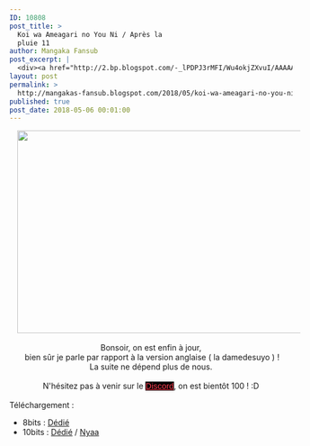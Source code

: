 ```yaml
---
ID: 10808
post_title: >
  Koi wa Ameagari no You Ni / Après la
  pluie 11
author: Mangaka Fansub
post_excerpt: |
  <div><a href="http://2.bp.blogspot.com/-_lPDPJ3rMFI/Wu4okjZXvuI/AAAAAAAABNc/2HACm4rSm1YqZXfhho8zd3vzMCRQQrFwgCK4BGAYYCw/s1600/vlcsnap-error157.png"><img border="0" height="360" src="https://2.bp.blogspot.com/-_lPDPJ3rMFI/Wu4okjZXvuI/AAAAAAAABNc/2HACm4rSm1YqZXfhho8zd3vzMCRQQrFwgCK4BGAYYCw/s640/vlcsnap-error157.png" width="640"></a></div><div><br></div><div>Bonsoir, on est enfin &agrave; jour,</div><div>&nbsp;bien s&ucirc;r je parle par rapport &agrave; la version anglaise ( la damedesuyo ) !</div><div>La suite ne d&eacute;pend plus de nous.</div><div><br></div><div>N'h&eacute;sitez pas &agrave; venir sur le&nbsp;<a href="https://discord.gg/xzxCd89" target="_blank">Discord</a>, on est bient&ocirc;t 100 ! :D</div><div><br></div><div>T&eacute;l&eacute;chargement :&nbsp;</div><div></div><ul><li>8bits : <a href="https://ddl.family-desuyo.moe/Anime/Koi%20wa%20%28Apr%C3%A8s%20la%20Pluie%29/%5BMangakas-Family%5D%20Koi%20wa%20Ameagari%20no%20Y%C3%B4%20ni%20%28Apr%C3%A8s%20la%20Pluie%29%20-%2011%20VOSTFR%20%5BTV%201080p%20AAC%5D%20%5BAF94036D%5D.mp4" target="_blank">D&eacute;di&eacute;</a>&nbsp;</li><li>10bits : <a href="https://ddl.family-desuyo.moe/Anime/Koi%20wa%20%28Apr%C3%A8s%20la%20Pluie%29/%5BMangakas-Family%5D%20Koi%20wa%20Ameagari%20no%20Y%C3%B4%20ni%20%28Apr%C3%A8s%20la%20Pluie%29%20-%2011%20VOSTFR%20%5BTV%201080p%2010bits%20E-AC3%5D%20%5B6197419C%5D.mkv" target="_blank">D&eacute;di&eacute;</a> / <a href="https://nyaa.si/view/1034045" target="_blank">Nyaa</a></li></ul>
layout: post
permalink: >
  http://mangakas-fansub.blogspot.com/2018/05/koi-wa-ameagari-no-you-ni-apres-la.html
published: true
post_date: 2018-05-06 00:01:00
---
```

<div class="separator" style="clear: both; text-align: center;"><a href="http://2.bp.blogspot.com/-_lPDPJ3rMFI/Wu4okjZXvuI/AAAAAAAABNc/2HACm4rSm1YqZXfhho8zd3vzMCRQQrFwgCK4BGAYYCw/s1600/vlcsnap-error157.png" imageanchor="1" style="margin-left: 1em; margin-right: 1em;"><img border="0" height="360" src="https://2.bp.blogspot.com/-_lPDPJ3rMFI/Wu4okjZXvuI/AAAAAAAABNc/2HACm4rSm1YqZXfhho8zd3vzMCRQQrFwgCK4BGAYYCw/s640/vlcsnap-error157.png" width="640" /></a></div><div style="text-align: center;"><br /></div><div style="text-align: center;">Bonsoir, on est enfin à jour,</div><div style="text-align: center;">&nbsp;bien sûr je parle par rapport à la version anglaise ( la damedesuyo ) !</div><div style="text-align: center;">La suite ne dépend plus de nous.</div><div style="text-align: center;"><br /></div><div style="text-align: center;">N'hésitez pas à venir sur le&nbsp;<a href="https://discord.gg/xzxCd89" style="background-color: black; color: #ff4152; font-family: &quot;trebuchet ms&quot;, trebuchet, sans-serif; font-size: 14.85px;" >Discord</a>, on est bientôt 100 ! :D</div><div style="text-align: center;"><br /></div><div style="text-align: left;">Téléchargement :&nbsp;</div><div style="text-align: left;"></div><ul><li>8bits : <a href="https://ddl.family-desuyo.moe/Anime/Koi%20wa%20%28Apr%C3%A8s%20la%20Pluie%29/%5BMangakas-Family%5D%20Koi%20wa%20Ameagari%20no%20Y%C3%B4%20ni%20%28Apr%C3%A8s%20la%20Pluie%29%20-%2011%20VOSTFR%20%5BTV%201080p%20AAC%5D%20%5BAF94036D%5D.mp4" >Dédié</a>&nbsp;</li><li>10bits : <a href="https://ddl.family-desuyo.moe/Anime/Koi%20wa%20%28Apr%C3%A8s%20la%20Pluie%29/%5BMangakas-Family%5D%20Koi%20wa%20Ameagari%20no%20Y%C3%B4%20ni%20%28Apr%C3%A8s%20la%20Pluie%29%20-%2011%20VOSTFR%20%5BTV%201080p%2010bits%20E-AC3%5D%20%5B6197419C%5D.mkv" >Dédié</a> / <a href="https://nyaa.si/view/1034045" >Nyaa</a></li></ul>